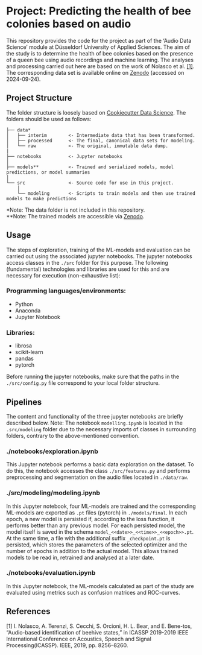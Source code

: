 # Project: Predicting the health of bee colonies based on audio

This repository provides the code for the project as part of the ‘Audio Data Science’ module at Düsseldorf University of Applied Sciences. The aim of the study is to determine the health of bee colonies based on the presence of a queen bee using audio recordings and machine learning. The analyses and processing carried out here are based on the work of Nolasco et al. [\[1\]](#Nolasco19). The corresponding data set is available online on [Zenodo](https://zenodo.org/records/2667806) (accessed on 2024-09-24).

## Project Structure

The folder structure is loosely based on [Cookiecutter Data Science](https://cookiecutter-data-science.drivendata.org/). The folders should be used as follows:

```
├── data*
│   ├── interim        <- Intermediate data that has been transformed.
│   ├── processed      <- The final, canonical data sets for modeling.
│   └── raw            <- The original, immutable data dump.
|
├── notebooks          <- Jupyter notebooks
│
├── models**           <- Trained and serialized models, model predictions, or model summaries
│
└── src                <- Source code for use in this project.
    │
    └── modeling       <- Scripts to train models and then use trained models to make predictions
```

\*Note: The data folder is not included in this repository.  
\*\*Note: The trained models are accessible via [Zenodo](https://zenodo.org/records/13834043).

## Usage

The steps of exploration, training of the ML-models and evaluation can be carried out using the associated jupyter notebooks. The jupyter notebooks access classes in the `./src` folder for this purpose. The following (fundamental) technologies and libraries are used for this and are necessary for execution (non-exhaustive list):

### Programming languages/environments:

- Python
- Anaconda
- Jupyter Notebook

### Libraries:

- librosa
- scikit-learn
- pandas
- pytorch

Before running the jupyter notebooks, make sure that the paths in the `./src/config.py` file correspond to your local folder structure.

## Pipelines

The content and functionality of the three jupyter notebooks are briefly described below. Note: The notebook `modelling.ipynb` is located in the `.src/modeling` folder due to the necessary imports of classes in surrounding folders, contrary to the above-mentioned convention.

### ./notebooks/exploration.ipynb

This Jupyter notebook performs a basic data exploration on the dataset. To do this, the notebook accesses the class `./src/features.py` and performs preprocessing and segmentation on the audio files located in `./data/raw`.

### ./src/modeling/modeling.ipynb

In this Jupyter notebook, four ML-models are trained and the corresponding ML-models are exported as `.pt` files (pytorch) in `./models/final`. In each epoch, a new model is persisted if, according to the loss function, it performs better than any previous model. For each persisted model, the model itself is saved in the schema `model_<<date>>_<<time>>_<<epoch>>.pt`. At the same time, a file with the additional suffix `_checkpoint.pt` is persisted, which stores the parameters of the selected optimizer and the number of epochs in addition to the actual model. This allows trained models to be read in, retrained and analysed at a later date.

### ./notebooks/evaluation.ipynb

In this Jupyter notebook, the ML-models calculated as part of the study are evaluated using metrics such as confusion matrices and ROC-curves.

## References

<a name="Nolasco19"></a> [1] I. Nolasco, A. Terenzi, S. Cecchi, S. Orcioni, H. L. Bear, and E. Bene-tos, “Audio-based identification of beehive states,” in ICASSP 2019-2019 IEEE International Conference on Acoustics, Speech and Signal Processing(ICASSP). IEEE, 2019, pp. 8256–8260.
